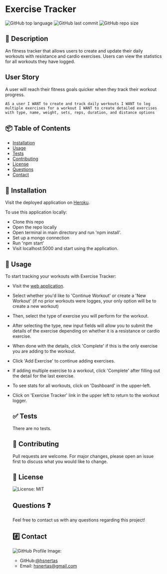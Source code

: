 # Exercise Tracker
![GitHub top language](https://img.shields.io/github/languages/top/hsnertas/liquench?logo=GitHub&logoColor=blue)
![GitHub last commit](https://img.shields.io/github/last-commit/hsnertas/liquench?logo=github&logoColor=green) 
![GitHub repo size](https://img.shields.io/github/repo-size/hsnertas/liquench?logo=github&logoColor=blue) 
 ## 💬 Description 
An fitness tracker that allows users to create and update their daily workouts with resistance and cardio exercises. Users can view the statistics for all workouts they have logged.

## User Story
A user will reach their fitness goals quicker when they track their workout progress.

`AS a user
I WANT to create and track daily workouts
I WANT to log multiple exercises for a workout
I WANT to create detailed exercises with type, name, weight, sets, reps, duration, and distance options`

 ## 📦 Table of Contents 
  * [Installation](#installation)
  * [Usage](#usage)
  * [Tests](#tests)
  * [Contributing](#contributing)
  * [License](#license)
  * [Questions](#questions)
  * [Contact](#contact)

  ## 💽 Installation  
  Visit the deployed application on [Heroku](https://whispering-bastion-74046.herokuapp.com).

  To use this application locally:

  * Clone this repo
  * Open the repo locally
  * Open terminal in main directory and run 'npm install'.
  * Set up a mongo connection
  * Run 'npm start'
  * Visit localhost:5000 and start using the application.  
  ## 🚀 Usage  
To start tracking your workouts with Exercise Tracker:

* Visit the [web application](https://whispering-bastion-74046.herokuapp.com).
* Select whether you'd like to 'Continue Workout' or create a 'New Workout' (if no prior workouts were logges, your only option will be to create a new workout)
* Then, select the type of exercise you will perform for the workout.
* After selecting the type, new input fields will allow you to submit the details of the exercise depending on whether it is a resistance or cardio exercise.
* When done with the details, click 'Complete' if this is the only exercise you are adding to the workout.
* Click 'Add Exercise' to continue adding exercises.
* If adding multiple exercise to a workout, click 'Complete' after filling out the detail for the last exercise.
* To see stats for all workouts, click on 'Dashboard' in the upper-left.
* Click on 'Exercise Tracker' link in the upper left to return to the workout logger.

  ## ✅ Tests 
  There are no tests.
  ## 🤝 Contributing 
  Pull requests are welcome. For major changes, please open an issue first to discuss what you would like to change.  
  ## 📝 License 
  ![License: MIT](https://img.shields.io/badge/license-MIT-blue.svg)
  ## Questions ❓
  Feel free to contact us with any questions regarding this project! 
  ## #️⃣ Contact
  ![GitHub Profile Image:](https://avatars0.githubusercontent.com/u/61996861?v=4)
  * GitHub:[@hsnertas](https://github.com/hsnertas)
  * Email: hsnertas@gmail.com 
